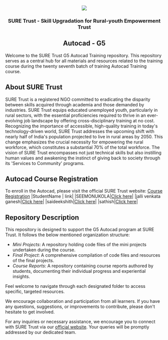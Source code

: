 <!-- PROJECT LOGO -->
<br />

<div align="center">
   <img src='https://user-images.githubusercontent.com/73131499/166115643-d3187f47-d38f-41b2-ae42-5ecbbc60de14.png' />


<h3 align="center">SURE Trust - Skill Upgradation for Rural-youth Empowerment Trust</h3>
  <h2>  Autocad - G5 </h2>
</div>

Welcome to the SURE Trust G5 Autocad Training repository. This repository serves as a central hub for all materials and resources related to the training course during the twenty seventh batch of training Autocad Training course.

## About SURE Trust

SURE Trust is a registered NGO committed to eradicating the disparity between skills acquired through academia and those demanded by industries. SURE Trust equips educated unemployed youth, particularly in rural sectors, with the essential proficiencies required to thrive in an ever-evolving job landscape by offering cross-disciplinary training at no cost. Recognizing the importance of accessible, high-quality training in today's technology-driven world, SURE Trust addresses the upcoming shift with nearly half of India's population projected to live in rural areas by 2050. This change emphasizes the crucial necessity for empowering the rural workforce, which constitutes a substantial 70% of the total workforce. The vision of SURE Trust encompasses not just technical skills but also instilling human values and awakening the instinct of giving back to society through its 'Services to Community' programs. 

## Autocad Course Registration

To enroll in the Autocad, please visit the official SURE Trust website: [Course Registration](https://suretrustforruralyouth.com/courses)
|StudentName | link|
|SEEMONUKOLA|[Click here](https://github.com/sure-trust/G5_Autocad/blob/main/Course%20Report/SEEMONUKOLA.md)|
|jalli venkata ganesh|[Click here](https://github.com/sure-trust/G5_Autocad/blob/main/Course%20Report/jalli%20venkata%20ganesh.md)|
|saideekshith|[Click here](https://github.com/sure-trust/G5_Autocad/blob/main/Course%20Report/saideekshith.md)|
|sathish|[Click here](https://github.com/sure-trust/G5_Autocad/blob/main/Course%20Report/sathish.md)|


## Repository Description

This repository is designed to support the G5 Autocad program at SURE Trust. It follows the below mentioned organization structure:

- *Mini Projects*: A repository holding code files of the mini projects undertaken during the course.
- *Final Project*: A comprehensive compilation of code files and resources of the final projects.
- *Course Reports*: A repository containing course reports authored by students, documenting their individual progress and experiential insights.

Feel welcome to navigate through each designated folder to access specific, targeted resources. 

We encourage collaboration and participation from all learners. If you have any questions, suggestions, or improvements to contribute, please don't hesitate to get involved.

For any inquiries or necessary assistance, we encourage you to connect with SURE Trust via our [official website](https://suretrustforruralyouth.com/). Your queries will be promptly addressed by our dedicated team.
